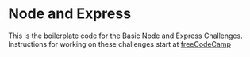 # Node and Express

This is the boilerplate code for the Basic Node and Express Challenges. Instructions for working on these challenges start at [freeCodeCamp](https://www.freecodecamp.org/learn/apis-and-microservices/basic-node-and-express/)
